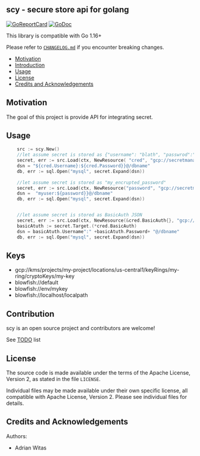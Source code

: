 ## scy - secure store api for golang

[![GoReportCard](https://goreportcard.com/badge/github.com/viant/scy)](https://goreportcard.com/report/github.com/viant/scy)
[![GoDoc](https://godoc.org/github.com/viant/scy?status.svg)](https://godoc.org/github.com/viant/scy)

This library is compatible with Go 1.16+

Please refer to [`CHANGELOG.md`](CHANGELOG.md) if you encounter breaking changes.


- [Motivation](#motivation)
- [Introduction](#introduction)
- [Usage](#usage) 
- [License](#license)
- [Credits and Acknowledgements](#credits-and-acknowledgements)



## Motivation

The goal of this project is provide API for integrating secret.

## Usage



```go
    src := scy.New()
    //let assume secret is stored as {"username": "blath", "passwrod":"rere"}
    secret, err := src.Load(ctx, NewResource( "cred", "gcp://secretmanager/projects/gcp-e2e/secrets/test_cred", "")
    dsn = "${cred.Username}:${cred.Password}}@/dbname"
    db, err := sql.Open("mysql", secret.Expand(dsn))
    
    //let assume secret is stored as "my_encrupted_password"
    secret, err := src.Load(ctx, NewResource("password", "gcp://secretmanager/projects/gcp-e2e/secrets/test_password", ""))
    dsn =  "myuser:${password}}@/dbname"
    db, err := sql.Open("mysql", secret.Expand(dsn))


    //let assume secret is stored as BasicAuth JSON
    secret, err := src.Load(ctx, NewResource(&cred.BasicAuth{}, "gcp://secretmanager/projects/gcp-e2e/secrets/test2sec", "blowfish://default")
    basicAtuth := secret.Target.(*cred.BasicAuth)
    dsn = basicAtuth.Username":" +basicAtuth.Password+ "@/dbname"
    db, err := sql.Open("mysql", secret.Expand(dsn))

```

## Keys

- gcp://kms/projects/my-project/locations/us-central1/keyRings/my-ring/cryptoKeys/my-key
- blowfish://default
- blowfish://env/mykey
- blowfish://localhost/localpath



## Contribution


scy is an open source project and contributors are welcome!

See [TODO](TODO.md) list


## License

The source code is made available under the terms of the Apache License, Version 2, as stated in the file `LICENSE`.

Individual files may be made available under their own specific license,
all compatible with Apache License, Version 2. Please see individual files for details.

## Credits and Acknowledgements

Authors:

- Adrian Witas
